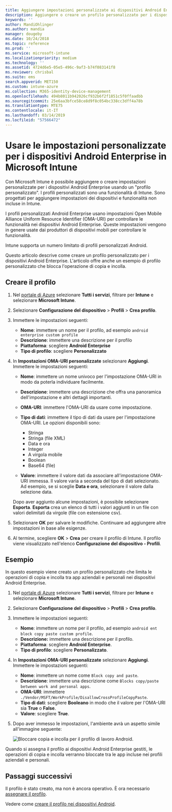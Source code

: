 ```yaml
---
title: Aggiungere impostazioni personalizzate ai dispositivi Android Enterprise in Microsoft Intune - Azure | Microsoft Docs
description: Aggiungere o creare un profilo personalizzato per i dispositivi aziendali Android in Microsoft Intune
keywords: ''
author: MandiOhlinger
ms.author: mandia
manager: dougeby
ms.date: 10/24/2018
ms.topic: reference
ms.prod: ''
ms.service: microsoft-intune
ms.localizationpriority: medium
ms.technology: ''
ms.assetid: 4724d6e5-05e5-496c-9af3-b74f083141f8
ms.reviewer: chrisbal
ms.suite: ems
search.appverid: MET150
ms.custom: intune-azure
ms.collection: M365-identity-device-management
ms.openlocfilehash: 494b8011b942026cf932b6f2f1851c5f0ffaadbb
ms.sourcegitcommit: 25e6aa3bfce58ce8d9f8c054bc338cc3dff4a78b
ms.translationtype: MTE75
ms.contentlocale: it-IT
ms.lasthandoff: 03/14/2019
ms.locfileid: "57566472"
---
```

# <a name="use-custom-settings-for-android-enterprise-devices-in-microsoft-intune"></a>Usare le impostazioni personalizzate per i dispositivi Android Enterprise in Microsoft Intune

Con Microsoft Intune è possibile aggiungere o creare impostazioni personalizzate per i dispositivi Android Enterprise usando un "profilo personalizzato". I profili personalizzati sono una funzionalità di Intune. Sono progettati per aggiungere impostazioni dei dispositivi e funzionalità non incluse in Intune.

I profili personalizzati Android Enterprise usano impostazioni Open Mobile Alliance Uniform Resource Identifier (OMA-URI) per controllare le funzionalità nei dispositivi Android Enterprise. Queste impostazioni vengono in genere usate dai produttori di dispositivi mobili per controllare le funzionalità.

Intune supporta un numero limitato di profili personalizzati Android.

Questo articolo descrive come creare un profilo personalizzato per i dispositivi Android Enterprise. L'articolo offre anche un esempio di profilo personalizzato che blocca l'operazione di copia e incolla.

## <a name="create-the-profile"></a>Creare il profilo

1. Nel [portale di Azure](https://portal.azure.com) selezionare **Tutti i servizi**, filtrare per **Intune** e selezionare **Microsoft Intune**.
2. Selezionare **Configurazione del dispositivo** > **Profili** > **Crea profilo**.
3. Immettere le impostazioni seguenti:

    - **Nome**: immettere un nome per il profilo, ad esempio `android enterprise custom profile`
    - **Descrizione**: immettere una descrizione per il profilo
    - **Piattaforma**: scegliere **Android Enterprise**
    - **Tipo di profilo**: scegliere **Personalizzato**

4. In **Impostazioni OMA-URI personalizzate** selezionare **Aggiungi**. Immettere le impostazioni seguenti:

    - **Nome**: immettere un nome univoco per l'impostazione OMA-URI in modo da poterla individuare facilmente.
    - **Descrizione**: immettere una descrizione che offra una panoramica dell'impostazione e altri dettagli importanti.
    - **OMA-URI**: immettere l'OMA-URI da usare come impostazione.
    - **Tipo di dati**: immettere il tipo di dati da usare per l'impostazione OMA-URI. Le opzioni disponibili sono:

      - Stringa
      - Stringa (file XML)
      - Data e ora
      - Integer
      - A virgola mobile
      - Boolean
      - Base64 (file)

    - **Valore**: immettere il valore dati da associare all'impostazione OMA-URI immessa. Il valore varia a seconda del tipo di dati selezionato. Ad esempio, se si sceglie **Data e ora**, selezionare il valore dalla selezione data.

    Dopo aver aggiunto alcune impostazioni, è possibile selezionare **Esporta**. **Esporta** crea un elenco di tutti i valori aggiunti in un file con valori delimitati da virgole (file con estensione csv).

5. Selezionare **OK** per salvare le modifiche. Continuare ad aggiungere altre impostazioni in base alle esigenze.
6. Al termine, scegliere **OK** > **Crea** per creare il profilo di Intune. Il profilo viene visualizzato nell'elenco **Configurazione del dispositivo - Profili**.

## <a name="example"></a>Esempio

In questo esempio viene creato un profilo personalizzato che limita le operazioni di copia e incolla tra app aziendali e personali nei dispositivi Android Enterprise.

1. Nel [portale di Azure](https://portal.azure.com) selezionare **Tutti i servizi**, filtrare per **Intune** e selezionare **Microsoft Intune**.
2. Selezionare **Configurazione del dispositivo** > **Profili** > **Crea profilo**.
3. Immettere le impostazioni seguenti:

    - **Nome**: immettere un nome per il profilo, ad esempio `android ent block copy paste custom profile`.
    - **Descrizione:** immettere una descrizione per il profilo.
    - **Piattaforma**: scegliere **Android Enterprise**.
    - **Tipo di profilo**: scegliere **Personalizzato**.

4. In **Impostazioni OMA-URI personalizzate** selezionare **Aggiungi**. Immettere le impostazioni seguenti:

    - **Nome**: immettere un nome come `Block copy and paste`.
    - **Descrizione**: immettere una descrizione come `Blocks copy/paste between work and personal apps`.
    - **OMA-URI**: immettere `./Vendor/MSFT/WorkProfile/DisallowCrossProfileCopyPaste`.
    - **Tipo di dati**: scegliere **Booleano** in modo che il valore per l'OMA-URI sia **True** o **False**.
    - **Valore**: scegliere **True**.

5. Dopo aver immesso le impostazioni, l'ambiente avrà un aspetto simile all'immagine seguente:

    ![Bloccare copia e incolla per il profilo di lavoro Android.](./media/custom-policy-afw-copy-paste.png)

Quando si assegna il profilo ai dispositivi Android Enterprise gestiti, le operazioni di copia e incolla verranno bloccate tra le app incluse nei profili aziendali e personali.

## <a name="next-steps"></a>Passaggi successivi

Il profilo è stato creato, ma non è ancora operativo. È ora necessario [assegnare il profilo](device-profile-assign.md).

Vedere come [creare il profilo nei dispositivi Android](custom-settings-android.md).
